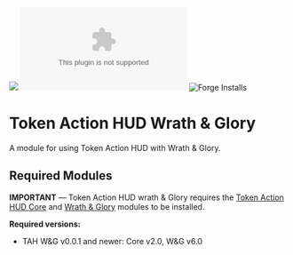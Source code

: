 ![](https://img.shields.io/badge/Foundry-v12-informational)
![Latest Release Download Count](https://img.shields.io/github/downloads/coyotegrey/token-action-hud-wng/latest/module.zip)
![Forge Installs](https://img.shields.io/badge/dynamic/json?label=Forge%20Installs&query=package.installs&suffix=%25&url=https%3A%2F%2Fforge-vtt.com%2Fapi%2Fbazaar%2Fpackage%2Ftoken-action-hud-wng&colorB=4aa94a)

# Token Action HUD Wrath & Glory

A module for using Token Action HUD with Wrath & Glory.

## Required Modules

**IMPORTANT** — Token Action HUD wrath & Glory requires the [Token Action HUD Core](https://foundryvtt.com/packages/token-action-hud-core) and [Wrath & Glory](https://foundryvtt.com/packages/wrath-and-glory) modules to be installed.

**Required versions:**
- TAH W&G v0.0.1 and newer: Core v2.0, W&G v6.0 
